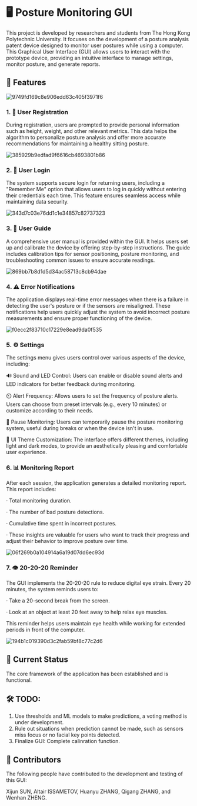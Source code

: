 # 🖥️ Posture Monitoring GUI
This project is developed by researchers and students from The Hong Kong Polytechnic University. It focuses on the development of a posture analysis patent device designed to monitor user postures while using a computer. This Graphical User Interface (GUI) allows users to interact with the prototype device, providing an intuitive interface to manage settings, monitor posture, and generate reports.

## 🌟 Features
![9749fd169c8e906edd63c405f3971f6](https://github.com/user-attachments/assets/03069b5f-38cd-4e10-8e0d-93502111b161)

### 1. 📝 User Registration
During registration, users are prompted to provide personal information such as height, weight, and other relevant metrics. This data helps the algorithm to personalize posture analysis and offer more accurate recommendations for maintaining a healthy sitting posture.

![385929b9edfad9f6616cb4693801b86](https://github.com/user-attachments/assets/e5d164fd-e502-40f1-ad79-92b46a97e7f9)

### 2. 🔐 User Login
The system supports secure login for returning users, including a "Remember Me" option that allows users to log in quickly without entering their credentials each time. This feature ensures seamless access while maintaining data security.

![343d7c03e76dd1c1e34857c82737323](https://github.com/user-attachments/assets/29fe273f-89ee-4bdc-bfb0-27deec593779)

### 3. 📖 User Guide
A comprehensive user manual is provided within the GUI. It helps users set up and calibrate the device by offering step-by-step instructions. The guide includes calibration tips for sensor positioning, posture monitoring, and troubleshooting common issues to ensure accurate readings.

![869bb7b8d1d5d34ac58713c8cb94dae](https://github.com/user-attachments/assets/9be61da0-4201-49f1-b387-14d482719755)

### 4. ⚠️ Error Notifications
The application displays real-time error messages when there is a failure in detecting the user's posture or if the sensors are misaligned. These notifications help users quickly adjust the system to avoid incorrect posture measurements and ensure proper functioning of the device.

![f0ecc2f83710c17229e8ead9da0f535](https://github.com/user-attachments/assets/1c9f94d2-aea7-45b7-8831-16163760de3b)

### 5. ⚙️ Settings
The settings menu gives users control over various aspects of the device, including:

🔊 Sound and LED Control: Users can enable or disable sound alerts and LED indicators for better feedback during monitoring.

⏲️ Alert Frequency: Allows users to set the frequency of posture alerts. Users can choose from preset intervals (e.g., every 10 minutes) or customize according to their needs.

🛑 Pause Monitoring: Users can temporarily pause the posture monitoring system, useful during breaks or when the device isn't in use.

🎨 UI Theme Customization: The interface offers different themes, including light and dark modes, to provide an aesthetically pleasing and comfortable user experience.


### 6. 📊 Monitoring Report
After each session, the application generates a detailed monitoring report. This report includes:

· Total monitoring duration.

· The number of bad posture detections.

· Cumulative time spent in incorrect postures.

· These insights are valuable for users who want to track their progress and adjust their behavior to improve posture over time. 

![06f269b0a104914a6a19d07dd6ec93d](https://github.com/user-attachments/assets/43d1e602-106e-4e53-9652-25be9a32bd43)


### 7. 👁️ 20-20-20 Reminder
The GUI implements the 20-20-20 rule to reduce digital eye strain. Every 20 minutes, the system reminds users to:

· Take a 20-second break from the screen.

· Look at an object at least 20 feet away to help relax eye muscles.

This reminder helps users maintain eye health while working for extended periods in front of the computer.

![194b1c019390d3c2fab59bf8c77c2d6](https://github.com/user-attachments/assets/0e6cb714-b6c9-4d70-82b1-fce7b38cfbd1)

## 🚀 Current Status
The core framework of the application has been established and is functional.

## 🛠️ TODO:
1. Use thresholds and ML models to make predictions, a voting method is under development.
2. Rule out situations when prediction cannot be made, such as sensors miss focus or no facial key points detected.
3. Finalize GUI: Complete calinration function.  
## 👥 Contributors
The following people have contributed to the development and testing of this GUI:

Xijun SUN, Altair ISSAMETOV, Huanyu ZHANG, Qigang ZHANG, and Wenhan ZHENG.
